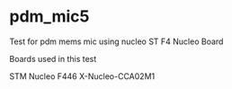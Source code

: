 # pdm_mic5
Test for pdm mems mic using nucleo ST F4 Nucleo Board

Boards used in this test

STM Nucleo F446
X-Nucleo-CCA02M1


